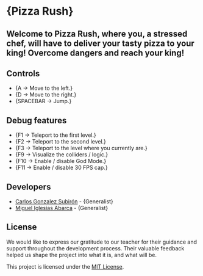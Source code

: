 # {Pizza Rush}

## Welcome to Pizza Rush, where you, a stressed chef, will have to deliver your tasty pizza to your king! Overcome dangers and reach your king!


## Controls

 - {A -> Move to the left.}
 - {D -> Move to the right.}
 - {SPACEBAR -> Jump.}

## Debug features

 - {F1 -> Teleport to the first level.}
 - {F2 -> Teleport to the second level.}
 - {F3 -> Teleport to the level where you currently are.}
 - {F9 -> Visualize the colliders / logic.}
 - {F10 -> Enable / disable God Mode.}
 - {F11 -> Enable / disable 30 FPS cap.}

## Developers

 - [Carlos Gonzalez Subirón](https://github.com/gosu00) - {Generalist}
 - [Miguel Iglesias Abarca](https://github.com/MiguelIglesiasAbarca) - {Generalist}  

## License

We would like to express our gratitude to our teacher for their guidance and support throughout the development process. Their valuable feedback helped us shape the project into what it is, and what will be.

This project is licensed under the [MIT License](https://opensource.org/licenses/MIT).
